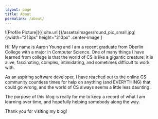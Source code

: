 ```yaml
---
layout: page
title: About
permalink: /about/
---
```


![Profile Picture]({{ site.url }}/assets/images/round_pic_small.jpg){:width="213px" height="213px" .center-image }

Hi! My name is Aaron Young and I am a recent graduate from Oberlin College with a major in Computer Science. One of many things I have learned from college is that the world of CS is like a gigantic creature; it is alive, fascinating, complex, intimidating, and sometimes difficult to work with.

As an aspiring software developer, I have reached out to the online CS community countless times for help on anything (and EVERYTHING) that could go wrong, and the world of CS always seems a little less daunting.

The purpose of this blog is really for me to keep a record of what I am learning over time, and hopefully helping somebody along the way.

Thank you for visiting my blog!
